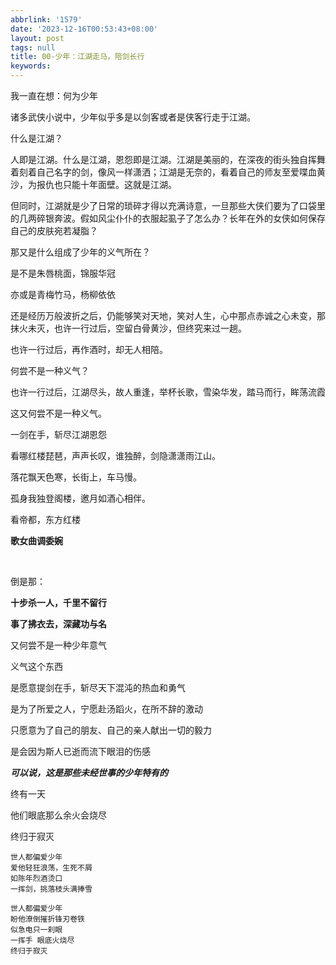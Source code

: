 ```yaml
---
abbrlink: '1579'
date: '2023-12-16T00:53:43+08:00'
layout: post
tags: null
title: 00-少年：江湖走马，陪剑长行
keywords: 
---
```

我一直在想：何为少年

诸多武侠小说中，少年似乎多是以剑客或者是侠客行走于江湖。

什么是江湖？

人即是江湖。什么是江湖，恩怨即是江湖。江湖是美丽的，在深夜的街头独自挥舞着刻着自己名字的剑，像风一样潇洒；江湖是无奈的，看着自己的师友至爱喋血黄沙，为报仇也只能十年面壁。这就是江湖。

但同时，江湖就是少了日常的琐碎才得以充满诗意，一旦那些大侠们要为了口袋里的几两碎银奔波。假如风尘仆仆的衣服起虱子了怎么办？长年在外的女侠如何保存自己的皮肤宛若凝脂？

那又是什么组成了少年的义气所在？

是不是朱唇桃面，锦服华冠

亦或是青梅竹马，杨柳依依

还是经历万般波折之后，仍能够笑对天地，笑对人生，心中那点赤诚之心未变，那抹火未灭，也许一行过后，空留白骨黄沙，但终究来过一趟。

也许一行过后，再作酒时，却无人相陪。

何尝不是一种义气？

也许一行过后，江湖尽头，故人重逢，举杯长歌，雪染华发，踏马而行，眸荡流霞

这又何尝不是一种义气。

一剑在手，斩尽江湖恩怨

看哪红楼琵琶，声声长叹，谁独醉，剑隐潇潇雨江山。

落花飘天色寒，长街上，车马慢。

孤身我独登阁楼，邀月如酒心相伴。

看帝都，东方红楼

**歌女曲调委婉**

<br>

倒是那：

**十步杀一人，千里不留行**

**事了拂衣去，深藏功与名**

又何尝不是一种少年意气

义气这个东西

是愿意提剑在手，斩尽天下混沌的热血和勇气

是为了所爱之人，宁愿赴汤蹈火，在所不辞的激动

只愿意为了自己的朋友、自己的亲人献出一切的毅力

是会因为斯人已逝而流下眼泪的伤感

***可以说，这是那些未经世事的少年特有的***


终有一天

他们眼底那么余火会烧尽

终归于寂灭


```TXT
世人都偏爱少年
爱他轻狂浪荡，生死不屑
如陈年烈酒烫口
一挥剑，挑落枝头满捧雪

世人都偏爱少年
盼他潦倒摧折锋刃卷铁
似急电只一刹眼
一挥手 眼底火烧尽
终归于寂灭
```
